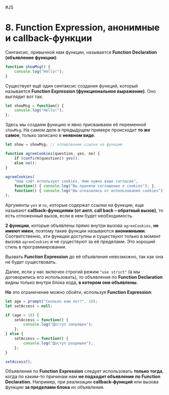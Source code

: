 #JS

# 8. Function Expression, анонимные и callback-функции

Синтаксис, привычной нам функции, называется **Function Declaration (объявление функции)**:

```javascript
function showMsg() {
    console.log("Hello!");
}
```

Существует ещё один синтаксис создания функций, который называется **Function Expression (функциональное выражение)**. Оно выглядит вот так:

```javascript
let showMsg = function() {
    console.log("Hello!");
};
```

Здесь мы создаем функцию и явно присваиваем её переменной `showMsg`. На самом деле в предыдущем примере происходит **то же самое**, только записано в **неявном виде**.

```javascript
let show = showMsg; // копирование ссылки на функцию
```

```javascript
function agreeCookies(question, yes, no) {
    if (confirm(question)) yes();
    else no();
}

agreeCookies(
    "Наш сайт использует cookies. Нам нужно ваше согласие",
    function() { console.log("Вы приняли соглашение о cookies"); },
    function() { console.log("Вы отказались от использования cookies"); }
);
```

Аргументы `yes` и `no`, которые содержат ссылки на функции, еще называют **callback-функциями (от англ. call back – обратный вызов)**, то есть отложенный вызов, если в нем будет необходимость.

**2 функции**, которые объявлены прямо внутри вызова `agreeCookies`, **не имеют имен**, поэтому такие функции называются **анонимными**. Соответственно, эти функции доступны и существуют только в момент вызова `agreeCookies` и не существуют за её пределами. Это хороший стиль в программировании.

Вызвать **Function Expression** до её объявления невозможно, так как она не будет существовать.

Далее, если у нас включен строгий режим `"use strict"` (а мы договорились его использовать), то объявления по **Function Declaration** видны только внутри блока кода, **в котором они объявлены**.

**Но** это ограничение можно обойти, используя **Function Expression**:

```javascript
let age = prompt("Сколько вам лет?", 18);
let setAccess = null;

if (age < 18) {
    setAccess = function() {
        console.log("Доступ запрещен");
    };
} else {
    setAccess = function() {
        console.log("Доступ разрешен");
    };
}

setAccess();
```

Объявления по **Function Expression** следует использовать **только тогда**, когда по каким-то причинам нам **не подходит объявление по Function Declaration.** Например, при реализации **callback-функций** или вызова функции **за пределами блока** их объявления.
